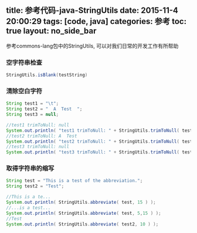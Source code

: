 title: 参考代码-java-StringUtils
date: 2015-11-4 20:00:29
tags: [code, java]
categories: 参考
toc: true
layout: no_side_bar
---
参考commons-lang包中的StringUtils, 可以对我们日常的开发工作有所帮助
<!-- more -->
### 空字符串检查
```java
StringUtils.isBlank(testString)
```
### 清除空白字符
```java
String test1 = "\t";
String test2 = "  A  Test  ";
String test3 = null;

//test1 trimToNull: null
System.out.println( "test1 trimToNull: " + StringUtils.trimToNull( test1 ) );
//test2 trimToNull: A  Test
System.out.println( "test2 trimToNull: " + StringUtils.trimToNull( test2 ) );
//test3 trimToNull: null
System.out.println( "test3 trimToNull: " + StringUtils.trimToNull( test3 ) );
```
### 取得字符串的缩写
```java
String test = "This is a test of the abbreviation.";
String test2 = "Test";

//This is a te...
System.out.println( StringUtils.abbreviate( test, 15 ) );
//...is a test...
System.out.println( StringUtils.abbreviate( test, 5,15 ) );
//Test
System.out.println( StringUtils.abbreviate( test2, 10 ) );
```
